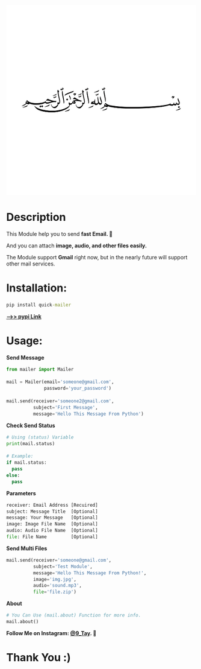 ![image](images/bsmala.png)

# Description
This Module help you to send **fast Email. :cherry_blossom:**

And you can attach **image, audio, and other files easily.**

The Module support **Gmail** right now, but in the nearly future will support other mail services.

# Installation:
```cmd
pip install quick-mailer
```

**[-->> pypi Link](https://pypi.org/project/quick-mailer)**

# Usage:
**Send Message**
```py
from mailer import Mailer

mail = Mailer(email='someone@gmail.com',
              password='your_password')

mail.send(receiver='someone2@gmail.com',
          subject='First Message',
          message='Hello This Message From Python')
```

**Check Send Status**
```py
# Using (status) Variable
print(mail.status)

# Example:
if mail.status:
  pass
else:
  pass
```

**Parameters**
```py
receiver: Email Address [Recuired]
subject: Message Title  [Optional]
message: Your Message   [Optional]
image: Image File Name  [Optional]
audio: Audio File Name  [Optional]
file: File Name         [Optional]
```

**Send Multi Files**
```py
mail.send(receiver='someone@gmail.com',
          subject='Test Module',
          message='Hello This Message From Python!',
          image='img.jpg',
          audio='sound.mp3',
          file='file.zip')
```

**About**
```py
# You Can Use (mail.about) Function for more info.
mail.about()
```

**Follow Me on Instagram: [@9_Tay](https://www.instagram.com/9_tay). :cherry_blossom:**

# Thank You :)
